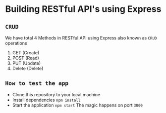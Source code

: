 <h1 align="center">Building RESTful API's using Express</h1>

## `CRUD` 
We have total 4 Methods in RESTful API using Express also known as `CRUD` operations 
1. GET    (Create)
2. POST   (Read)
3. PUT    (Update)
4. Delete (Delete) 



## `How to test the app`
- Clone this repository to your local machine
- Install dependencies `npm install`
- Start the application `npm start` The magic happens on port `3000`
